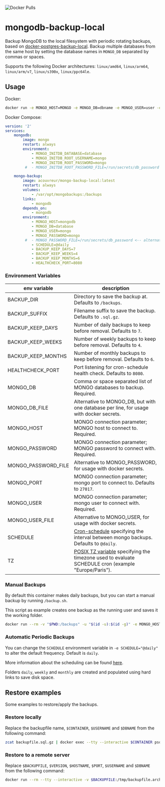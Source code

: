 ![Docker Pulls](https://img.shields.io/docker/pulls/acouvreur/mongo-backup-local)

# mongodb-backup-local

Backup MongoDB to the local filesystem with periodic rotating backups, based on [docker-postgres-backup-local](https://github.com/prodrigestivill/docker-postgres-backup-local).
Backup multiple databases from the same host by setting the database names in `MONGO_DB` separated by commas or spaces.

Supports the following Docker architectures: `linux/amd64`, `linux/arm64`, `linux/arm/v7`, `linux/s390x`, `linux/ppc64le`.

## Usage

Docker:

```sh
docker run -e MONGO_HOST=MONGO -e MONGO_DB=dbname -e MONGO_USER=user -e MONGO_PASSWORD=password acouvreur/mongo-backup-local:latest
```

Docker Compose:

```yaml
version: '2'
services:
    mongodb:
        image: mongo
        restart: always
        environment:
            - MONGO_INITDB_DATABASE=database
            - MONGO_INITDB_ROOT_USERNAME=mongo
            - MONGO_INITDB_ROOT_PASSWORD=mongo
         #  - MONGO_INITDB_ROOT_PASSWORD_FILE=/run/secrets/db_password <-- alternative for MONGO_INITDB_ROOT_PASSWORD (to use with docker secrets)

    mongo-backup:
        image: acouvreur/mongo-backup-local:latest
        restart: always
        volumes:
            - /var/opt/mongobackups:/backups
        links:
            - mongodb
        depends_on:
            - mongodb
        environment:
            - MONGO_HOST=mongodb
            - MONGO_DB=database
            - MONGO_USER=mongo
            - MONGO_PASSWORD=mongo
         #  - MONGO_PASSWORD_FILE=/run/secrets/db_password <-- alternative for MONGO_PASSWORD (to use with docker secrets)
            - SCHEDULE=@daily
            - BACKUP_KEEP_DAYS=7
            - BACKUP_KEEP_WEEKS=4
            - BACKUP_KEEP_MONTHS=6
            - HEALTHCHECK_PORT=8080
```

### Environment Variables

| env variable | description |
|--|--|
| BACKUP_DIR | Directory to save the backup at. Defaults to `/backups`. |
| BACKUP_SUFFIX | Filename suffix to save the backup. Defaults to `.sql.gz`. |
| BACKUP_KEEP_DAYS | Number of daily backups to keep before removal. Defaults to `7`. |
| BACKUP_KEEP_WEEKS | Number of weekly backups to keep before removal. Defaults to `4`. |
| BACKUP_KEEP_MONTHS | Number of monthly backups to keep before removal. Defaults to `6`. |
| HEALTHCHECK_PORT | Port listening for cron-schedule health check. Defaults to `8080`. |
| MONGO_DB | Comma or space separated list of MONGO databases to backup. Required. |
| MONGO_DB_FILE | Alternative to MONGO_DB, but with one database per line, for usage with docker secrets. |
| MONGO_HOST | MONGO connection parameter; MONGO host to connect to. Required. |
| MONGO_PASSWORD | MONGO connection parameter; MONGO password to connect with. Required. |
| MONGO_PASSWORD_FILE | Alternative to MONGO_PASSWORD, for usage with docker secrets. |
| MONGO_PORT | MONGO connection parameter; mongo port to connect to. Defaults to `27017`. |
| MONGO_USER | MONGO connection parameter; mongo user to connect with. Required. |
| MONGO_USER_FILE | Alternative to MONGO_USER, for usage with docker secrets. |
| SCHEDULE | [Cron-schedule](http://godoc.org/github.com/robfig/cron#hdr-Predefined_schedules) specifying the interval between mongo backups. Defaults to `@daily`. |
| TZ | [POSIX TZ variable](https://www.gnu.org/software/libc/manual/html_node/TZ-Variable.html) specifying the timezone used to evaluate SCHEDULE cron (example "Europe/Paris"). |

### Manual Backups

By default this container makes daily backups, but you can start a manual backup by running `/backup.sh`.

This script as example creates one backup as the running user and saves it the working folder.

```sh
docker run --rm -v "$PWD:/backups" -u "$(id -u):$(id -g)" -e MONGO_HOST=mongo -e MONGO_DB=dbname -e MONGO_USER=user -e MONGO_PASSWORD=password  acouvreur/mongo-backup-local /backup.sh
```

### Automatic Periodic Backups

You can change the `SCHEDULE` environment variable in `-e SCHEDULE="@daily"` to alter the default frequency. Default is `daily`.

More information about the scheduling can be found [here](http://godoc.org/github.com/robfig/cron#hdr-Predefined_schedules).

Folders `daily`, `weekly` and `monthly` are created and populated using hard links to save disk space.

## Restore examples

Some examples to restore/apply the backups.

### Restore locally

Replace the backupfile name, `$CONTAINER`, `$USERNAME` and `$DBNAME` from the following command:

```sh
zcat backupfile.sql.gz | docker exec --tty --interactive $CONTAINER psql --username=$USERNAME --dbname=$DBNAME -W
```

### Restore to a remote server

Replace `$BACKUPFILE`, `$VERSION`, `$HOSTNAME`, `$PORT`, `$USERNAME` and `$DBNAME` from the following command:

```sh
docker run --rm --tty --interactive -v $BACKUPFILE:/tmp/backupfile.archive mongo:$VERSION /bin/sh -c "zcat /tmp/backupfile.sql.gz | psql --host=$HOSTNAME --port=$PORT --username=$USERNAME --dbname=$DBNAME -W"
```
